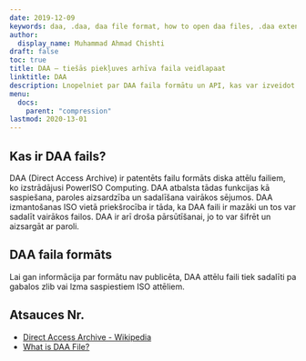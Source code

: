 ```yaml
---
date: 2019-12-09
keywords: daa, .daa, daa file format, how to open daa files, .daa extension, daa extension
author:
  display_name: Muhammad Ahmad Chishti
draft: false
toc: true
title: DAA — tiešās piekļuves arhīva faila veidlapaat
linktitle: DAA
description: Lnopelniet par DAA faila formātu un API, kas var izveidot un atvērt DAA failus.
menu:
  docs:
    parent: "compression"
lastmod: 2020-13-01
---
```


## Kas ir DAA fails? ##

DAA (Direct Access Archive) ir patentēts failu formāts diska attēlu failiem, ko izstrādājusi PowerISO Computing. DAA atbalsta tādas funkcijas kā saspiešana, paroles aizsardzība un sadalīšana vairākos sējumos. DAA izmantošanas ISO vietā priekšrocība ir tāda, ka DAA faili ir mazāki un tos var sadalīt vairākos failos. DAA ir arī droša pārsūtīšanai, jo to var šifrēt un aizsargāt ar paroli.

## DAA faila formāts ##

Lai gan informācija par formātu nav publicēta, DAA attēlu faili tiek sadalīti pa gabalos zlib vai lzma saspiestiem ISO attēliem.

## Atsauces Nr.

- [Direct Access Archive - Wikipedia](https://en.wikipedia.org/wiki/Direct_Access_Archive)
- [What is DAA File?](https://www.poweriso.com/tutorials/what-is-daa-file.htm)

